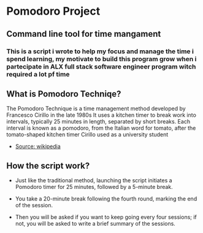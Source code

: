 # Pomodoro Project
## Command line tool for time mangament
### This is a script i wrote to help my focus and manage the time i spend learning, my motivate to build this program grow when i partecipate in ALX full stack software engineer program witch required a lot pf time

## What is Pomodoro Techniqe?
The Pomodoro Technique is a time management method developed by Francesco Cirillo in the late 1980s It uses a kitchen timer to break work into intervals, typically 25 minutes in length, separated by short breaks. Each interval is known as a pomodoro, from the Italian word for tomato, after the tomato-shaped kitchen timer Cirillo used as a university student

- [Source: wikipedia](https://en.wikipedia.org/wiki/Pomodoro_Technique "Source: wikipedia")

## How the script work?

- Just like the traditional method, launching the script initiates a Pomodoro timer for 25 minutes, followed by a 5-minute break.

- You take a 20-minute break following the fourth round, marking the end of the session.

- Then you will be asked  if you want to keep going every four sessions; if not, you will be asked to write a brief summary of the sessions. 
